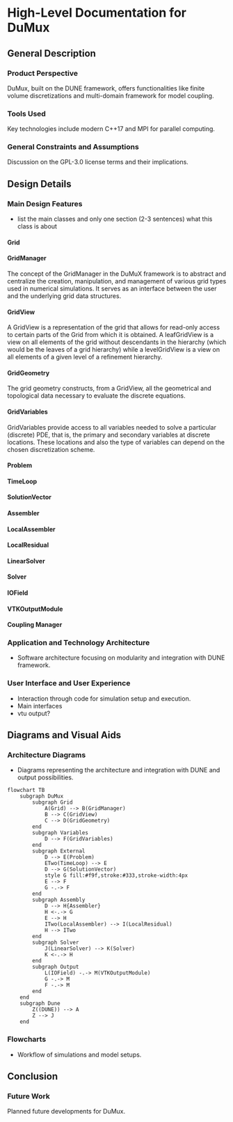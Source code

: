 # High-Level Documentation for DuMux

## General Description

### Product Perspective
DuMux, built on the DUNE framework, offers functionalities like finite volume discretizations and multi-domain framework for model coupling.

### Tools Used
Key technologies include modern C++17 and MPI for parallel computing.

### General Constraints and Assumptions
Discussion on the GPL-3.0 license terms and their implications.

## Design Details

### Main Design Features
- list the main classes and only one section (2-3 sentences) what this class is about
#### Grid
#### GridManager
The concept of the GridManager in the DuMuX framework is to abstract and centralize the creation, manipulation, and management of various grid types used in numerical simulations. It serves as an interface between the user and the underlying grid data structures.
#### GridView
A GridView is a representation of the grid that allows for read-only access to certain parts of the Grid from which it is obtained. A leafGridView is a view on all elements of the grid without descendants in the hierarchy (which would be the leaves of a grid hierarchy) while a levelGridView is a view on all elements of a given level of a refinement hierarchy.
#### GridGeometry
The grid geometry constructs, from a GridView, all the geometrical and topological data necessary to evaluate the discrete equations.
#### GridVariables
GridVariables provide access to all variables needed to solve a particular (discrete) PDE, that is,
the primary and secondary variables at discrete locations.
These locations and also the type of variables can depend on the chosen discretization scheme.
#### Problem
#### TimeLoop
#### SolutionVector
#### Assembler
#### LocalAssembler
#### LocalResidual
#### LinearSolver
#### Solver
#### IOField
#### VTKOutputModule
#### Coupling Manager

### Application and Technology Architecture
- Software architecture focusing on modularity and integration with DUNE framework.

### User Interface and User Experience
- Interaction through code for simulation setup and execution.
- Main interfaces
- vtu output?

## Diagrams and Visual Aids

### Architecture Diagrams
- Diagrams representing the architecture and integration with DUNE and output possibilities.

```mermaid
flowchart TB
    subgraph DuMux
        subgraph Grid 
            A(Grid) --> B(GridManager)
            B --> C(GridView)
            C --> D(GridGeometry)
        end
        subgraph Variables
            D --> F(GridVariables)
        end
        subgraph External
            D --> E(Problem)
            ETwo(TimeLoop) --> E
            D --> G(SolutionVector)
            style G fill:#f9f,stroke:#333,stroke-width:4px
            E --> F
            G -.-> F
        end
        subgraph Assembly
            D --> H{Assembler}
            H <-.-> G
            E --> H
            ITwo(LocalAssembler) --> I(LocalResidual)
            H --> ITwo
        end
        subgraph Solver
            J(LinearSolver) --> K(Solver)
            K <-.-> H
        end
        subgraph Output
            L(IOField) -.-> M(VTKOutputModule)
            G -.-> M
            F -.-> M
        end
    end
    subgraph Dune
        Z((DUNE)) --> A
        Z --> J
    end
```

### Flowcharts
- Workflow of simulations and model setups.

## Conclusion


### Future Work
Planned future developments for DuMux.